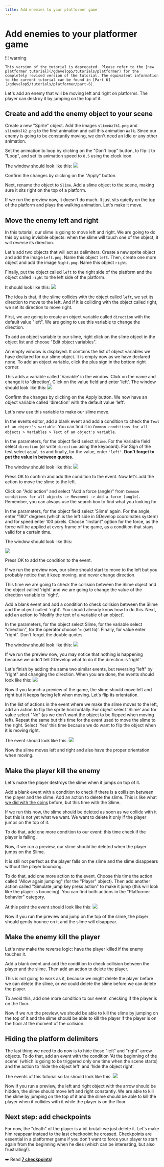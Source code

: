 ```yaml
---
title: Add enemies to your platformer game
---
```

# Add enemies to your platformer game

!!! warning

    This version of the tutorial is deprecated. Please refer to the [new platformer tutorial](/gdevelop5/tutorials/platformer) for the completely revised version of the tutorial. The equivalent information to the current tutorial can be found in [Part 6](/gdevelop5/tutorials/platformer/part-6).

Let's add an enemy that will be moving left and right on platforms. The player can destroy it by jumping on the top of it.

## Create and add the enemy object to your scene

Create a new "Sprite" object. Add the images `slimeWalk1.png` and `slimeWalk2.png` to the first animation and call this animation `Walk`.
Since our enemy is going to be constantly moving, we don't need an Idle or any other animation.

Set the animation to loop by clicking on the "Don't loop" button, to flip it to "Loop", and set its animation speed to `0.5` using the clock icon.

The window should look like this:
![](/gdevelop5/tutorials/platform-game/gd5_platormertut_slimeeditor.png)

Confirm the changes by clicking on the "Apply" button.

Next, rename the object to `Slime`. Add a slime object to the scene, making sure it sits right on the top of a platform.

If we run the preview now, it doesn't do much. It just sits quietly on the top of the platform and plays the walking animation. Let's make it move.

## Move the enemy left and right

In this tutorial, our slime is going to move left and right. We are going to do this by using invisible objects: when the
slime will touch one of the object, it will reverse its direction.

Let's add two objects that will act as delimiters. Create a new sprite object and add the image `Left.png`. Name this object `left`. Then, create one more object and add the image `Right.png`. Name this object `right`.

Finally, put the object called `left` to the right side of the platform and the object called `right` to the left side of the platform.

It should look like this:
![](/gdevelop5/tutorials/platform-game/gd5_platformertutorial_slimedirection.png)

The idea is that, if the slime collides with the object called `left`, we set its direction to move to the left. And if it is colliding with the object called right, we set its direction to move right.

First, we are going to create an object variable called `direction` with the default value "left". We are going to use this variable to change the direction.

To add an object variable to our slime, right click on the slime object in the object list and choose "Edit object variables".

An empty window is displayed. It contains the list of object variables we have declared for our slime object. It is empty now as we have declared none. To add an object variable, click the plus sign in the bottom right corner.

This adds a variable called 'Variable' in the window. Click on the name and change it to 'direction'. Click on the value field and enter 'left'. The window should look like this:
![](/gdevelop5/tutorials/platform-game/gd5_platformertutorial_objectvariable2.png)

Confirm the changes by clicking on the Apply button.
We now have an object variable called 'direction' with the default value 'left'.

Let's now use this variable to make our slime move.

In the events editor, add a blank event and add a condition to check the `Text of an object's variable`. You can find it in `Common conditions for all objects > Variables > Text of an object's variable`.

In the parameters, for the object field select `Slime`. For the Variable field select `direction` (or write `direction` using the keyboard). For Sign of the test select `equal to` and finally, for the value, enter `"left"`. **Don't forget to put the value in between quotes**.

The window should look like this:
![](/gdevelop5/tutorials/platform-game/gd5_platformertutorial_objectvariable3.png)

Press OK to confirm and add the condition to the event.
Now let's add the action to move the slime to the left.

Click on "Add action" and select "Add a force (angle)" from `Common conditions for all objects -> Movement -> Add a force (angle)`. Remember, you can always use the search box to find what you looking for.

In the parameters, for the object field select 'Slime' again. For the angle, enter "180" degrees (which is the left side in GDevelop coordinates system) and for speed enter 100 pixels. Choose "Instant" option for the force, as the force will be applied at every frame of the game, as a condition that stays valid for a certain time.

The window should look like this:

![](/gdevelop5/tutorials/platform-game/slime-move-left.png)

Press OK to add the condition to the event.

If we run the preview now, our slime should start to move to the left but you probably notice that it keep moving, and never change direction.

This time we are going to check the collision between the Slime object and the object called 'right' and we are going to change the value of the direction variable to 'right'.

Add a blank event and add a condition to check collision between the Slime and the object called 'right'. You should already know how to do this. Next, add an action to 'Modify the text of a variable of an object'.

In the parameters, for the object select Slime, for the variable select "direction", for the operator choose '= (set to)'. Finally, for value enter "right". Don't forget the double quotes.

The window should look like this:
![](/gdevelop5/tutorials/platform-game/gd5_platformertutorial_checkobjectvariable.png)

If we run the preview now, you may notice that nothing is happening because we didn't tell GDevelop what to do if the direction is 'right'.

Let's finish by adding the same two similar events, but reversing "left" by "right" and changing the direction. When you are done, the events should look like this:
![](/gdevelop5/tutorials/platform-game/gd5_platformertutorial_moveslimeevent1.png)

Now if you launch a preview of the game, the slime should move left and right but it keeps facing left when moving. Let's flip its orientation.

In the list of actions in the event where we make the slime moves to the left, add an action to flip the sprite horizontally. For object select 'Slime' and for value select "No" (as we don't want the object to be flipped when moving left).
Repeat the same but this time for the event used to move the slime to the right. Select 'Yes' this time because we do want to flip the object when it is moving right.

The event should look like this:
![](/gdevelop5/tutorials/platform-game/gd5_platformertutorial_moveslimeevent2.png)

Now the slime moves left and right and also have the proper orientation when moving.

## Make the player kill the enemy

Let's make the player destroys the slime when it jumps on top of it.

Add a blank event with a condition to check if there is a collision between the player and the slime. Add an action to delete the slime. This is like what [we did with the coins](/gdevelop5/tutorials/platform-game/5-add-coins-and-number-of-collected-coins) before, but this time with the Slime.

If we run this now, the slime should be deleted as soon as we collide with it but this is not yet what we want.
We want to delete it only if the player jumps on the top of it.

To do that, add one more condition to our event: this time check if the player is falling.

Now, if we run a preview, our slime should be deleted when the player jumps on the Slime.

It is still not perfect as the player falls on the slime and the slime disappears without the player bouncing.

To do that, add one more action to the event. Choose this time the action called "Allow again jumping" (for the "Player" object). Then add another action called "Simulate jump key press action" to make it jump (this will look like the player is bouncing). You can find both actions in the "Platformer behavior" category.

At this point the event should look like this:
![](/gdevelop5/tutorials/platform-game/gd5_platformertutoriual_killtheslime.png)

Now if you run the preview and jump on the top of the slime, the player should gently bounce on it and the slime will disappear.

## Make the enemy kill the player

Let's now make the reverse logic: have the player killed if the enemy touches it.

Add a blank event and add the condition to check collision between the player and the slime. Then add an action to delete the player.

This is not going to work as it, because we might delete the player before we can delete the slime, or we could delete the slime before we can delete the player.

To avoid this, add one more condition to our event, checking if the player is on the floor.

Now if we run the preview, we should be able to kill the slime by jumping on the top of it and the slime should be able to kill the player if the player is on the floor at the moment of the collision.

## Hiding the platform delimiters

The last thing we need to do now is to hide those "left" and "right" arrow objects.
To do that, add an event with the condition 'At the beginning of the scene' (which is going to be triggered only one time when the scene starts) and the action to 'hide the object left' and 'hide the object right'.

The events of this tutorial so far should look like this:
![](/gdevelop5/tutorials/platform-game/gd5_platformertutorial_enemycompletevent.png)

Now if you run a preview, the left and right object with the arrow should be hidden, the slime should move left and right constantly. We are able to kill the slime by jumping on the top of it and the slime should be able to kill the player when it collides with it while the player is on the floor.


## Next step: add checkpoints

For now, the "death" of the player is a bit brutal: we just delete it. Let's make him reappear instead to the last checkpoint he crossed. Checkpoints are essential in a platformer game if you don't want to force your player to start again from the beginning when he dies (which can be interesting, but also frustrating!).

➡️ Read **[7 checkpoints](/gdevelop5/tutorials/platform-game/7-checkpoints)**!

